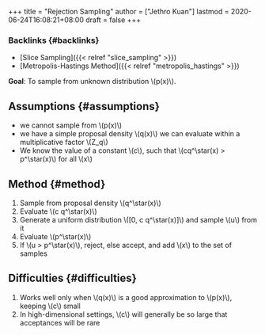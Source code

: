 +++
title = "Rejection Sampling"
author = ["Jethro Kuan"]
lastmod = 2020-06-24T16:08:21+08:00
draft = false
+++

### Backlinks {#backlinks}

- [Slice Sampling]({{< relref "slice_sampling" >}})
- [Metropolis-Hastings Method]({{< relref "metropolis_hastings" >}})

**Goal**: To sample from unknown distribution \\(p(x)\\).

## Assumptions {#assumptions}

- we cannot sample from \\(p(x)\\)
- we have a simple proposal density \\(q(x)\\) we can evaluate within a
  multiplicative factor \\(Z_q\\)
- We know the value of a constant \\(c\\), such that \\(cq^\star(x) >
  p^\star(x)\\) for all \\(x\\)

## Method {#method}

1.  Sample from proposal density \\(q^\star(x)\\)
2.  Evaluate \\(c q^\star(x)\\)
3.  Generate a uniform distribution \\([0, c q^\star(x)]\\) and sample \\(u\\)
    from it
4.  Evaluate \\(p^\star(x)\\)
5.  If \\(u > p^\star(x)\\), reject, else accept, and add \\(x\\) to the set of
    samples

## Difficulties {#difficulties}

1.  Works well only when \\(q(x)\\) is a good approximation to \\(p(x)\\),
    keeping \\(c\\) small
2.  In high-dimensional settings, \\(c\\) will generally be so large that
    acceptances will be rare

